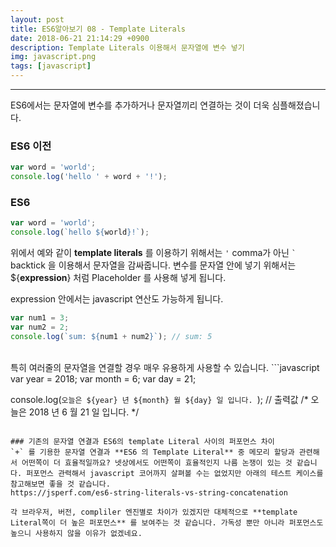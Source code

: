 ```yaml
---
layout: post
title: ES6알아보기 08 - Template Literals
date: 2018-06-21 21:14:29 +0900
description: Template Literals 이용해서 문자열에 변수 넣기
img: javascript.png
tags: [javascript]
---
```

------------------------------------------------
ES6에서는 문자열에 변수를 추가하거나 문자열끼리 연결하는 것이 더욱 심플해졌습니다.

### ES6 이전
```javascript
var word = 'world';
console.log('hello ' + word + '!');
```

### ES6
```javascript
var word = 'world';
console.log(`hello ${world}!`);
```

위에서 예와 같이 **template literals** 를 이용하기 위해서는 `'` comma가 아닌 `` ` `` backtick 을 이용해서 문자열을 감싸줍니다. 변수를 문자열 안에 넣기 위해서는 ${**expression**} 처럼 Placeholder 를 사용해 넣게 됩니다.

expression 안에서는 javascript 연산도 가능하게 됩니다.
```javascript
var num1 = 3;
var num2 = 2;
console.log(`sum: ${num1 + num2}`); // sum: 5
```
<br/>
특히 여러줄의 문자열을 연결할 경우 매우 유용하게 사용할 수 있습니다.
```javascript
var year = 2018;
var month = 6;
var day = 21;

console.log(`오늘은
${year} 년
${month} 월
${day} 일 입니다.
`); 
// 출력값
/*
오늘은
2018 년
6 월
21 일 입니다.
*/
```

### 기존의 문자열 연결과 ES6의 template Literal 사이의 퍼포먼스 차이
`+` 를 기용한 문자열 연결과 **ES6 의 Template Literal** 중 메모리 할당과 관련해서 어떤쪽이 더 효율적일까요? 넷상에서도 어떤쪽이 효율적인지 나름 논쟁이 있는 것 같습니다. 퍼포먼스 관력해서 javascript 코어까지 살펴볼 수는 없었지만 아래의 테스트 케이스를 참고해보면 좋을 것 같습니다.  
https://jsperf.com/es6-string-literals-vs-string-concatenation

각 브라우저, 버전, compliler 엔진별로 차이가 있겠지만 대체적으로 **template Literal쪽이 더 높은 퍼포먼스** 를 보여주는 것 같습니다. 가독성 뿐만 아니라 퍼포먼스도 높으니 사용하지 않을 이유가 없겠네요.